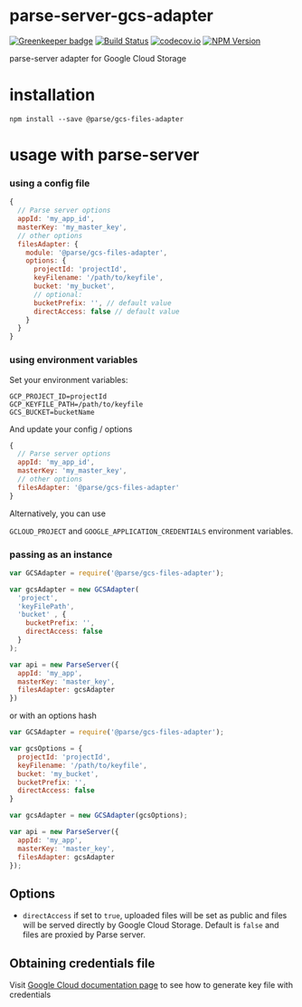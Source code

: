# parse-server-gcs-adapter

[![Greenkeeper badge](https://badges.greenkeeper.io/parse-server-modules/parse-server-gcs-adapter.svg)](https://greenkeeper.io/)
[![Build
Status](https://travis-ci.org/parse-community/parse-server-gcs-adapter.svg?branch=master)](https://travis-ci.org/parse-community/parse-server-gcs-adapter)
[![codecov.io](https://codecov.io/github/parse-community/parse-server-gcs-adapter/coverage.svg?branch=master)](https://codecov.io/github/parse-community/parse-server-gcs-adapter?branch=master)
[![NPM Version](https://img.shields.io/npm/v/@parse/gcs-files-adapter.svg?style=flat-square)](https://www.npmjs.com/package/@parse/gcs-files-adapter)

parse-server adapter for Google Cloud Storage

# installation

`npm install --save @parse/gcs-files-adapter`

# usage with parse-server

### using a config file

```js
{
  // Parse server options
  appId: 'my_app_id',
  masterKey: 'my_master_key',
  // other options
  filesAdapter: {
    module: '@parse/gcs-files-adapter',
    options: {
      projectId: 'projectId',
      keyFilename: '/path/to/keyfile',
      bucket: 'my_bucket',
      // optional:
      bucketPrefix: '', // default value
      directAccess: false // default value
    } 
  }
}
```

### using environment variables

Set your environment variables:

```
GCP_PROJECT_ID=projectId
GCP_KEYFILE_PATH=/path/to/keyfile
GCS_BUCKET=bucketName
```

And update your config / options

```js
{
  // Parse server options
  appId: 'my_app_id',
  masterKey: 'my_master_key',
  // other options
  filesAdapter: '@parse/gcs-files-adapter'
}
```

Alternatively, you can use

`GCLOUD_PROJECT` and `GOOGLE_APPLICATION_CREDENTIALS` environment variables.


### passing as an instance

```js
var GCSAdapter = require('@parse/gcs-files-adapter');

var gcsAdapter = new GCSAdapter(
  'project', 
  'keyFilePath', 
  'bucket' , {
    bucketPrefix: '',
    directAccess: false
  }
);

var api = new ParseServer({
  appId: 'my_app',
  masterKey: 'master_key',
  filesAdapter: gcsAdapter
})
```

or with an options hash

```js
var GCSAdapter = require('@parse/gcs-files-adapter');

var gcsOptions = {
  projectId: 'projectId',
  keyFilename: '/path/to/keyfile',
  bucket: 'my_bucket',
  bucketPrefix: '',
  directAccess: false
}

var gcsAdapter = new GCSAdapter(gcsOptions);

var api = new ParseServer({
  appId: 'my_app',
  masterKey: 'master_key',
  filesAdapter: gcsAdapter
});
```

## Options
 - `directAccess` if set to `true`, uploaded files will be set as public and files will be served directly by Google Cloud Storage. Default is `false` and files are proxied by Parse server.

## Obtaining credentials file
 Visit [Google Cloud documentation page](https://cloud.google.com/docs/authentication/production#obtaining_and_providing_service_account_credentials_manually) to see how to generate key file with credentials
